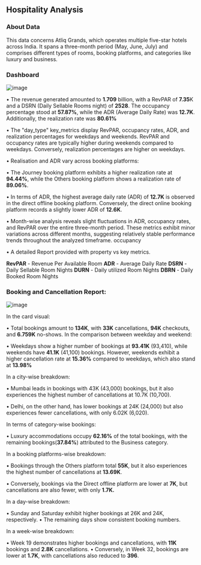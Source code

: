 ## Hospitality Analysis

### About Data

This data concerns Atliq Grands, which operates multiple five-star hotels across India. It spans a three-month period (May, June, July) and comprises different types of rooms, booking platforms, and categories like luxury and business.

### Dashboard

![image](https://github.com/github-aapmor/PowerBI-Reports/assets/149667836/31fa3c8d-c7ef-4208-85d8-02b13821eefa)

• The revenue generated amounted to **1.709** billion, with a RevPAR of **7.35**K and a DSRN (Daily Sellable Rooms night) of **2528**. The occupancy percentage stood at **57.87%**, while the ADR (Average Daily Rate) was **12.7K**. Additionally, the realization rate was **80.61%**

• The "day_type" key_metrics display RevPAR, occupancy rates, ADR, and realization percentages for weekdays and weekends. RevPAR and occupancy rates are typically higher during weekends compared to weekdays. Conversely, realization percentages are higher on weekdays.


• Realisation and ADR vary across booking platforms:

• The Journey booking platform exhibits a higher realization rate at **94.44%**, while the Others booking platform shows a realization rate of **89.06%**.

• In terms of ADR, the highest average daily rate (ADR) of **12.7K** is observed in the direct offline booking platform. Conversely, the direct online booking platform records a slightly lower ADR of **12.6K**.

• Month-wise analysis reveals slight fluctuations in ADR, occupancy rates, and RevPAR over the entire three-month period. These metrics exhibit minor variations across different months, suggesting relatively stable performance trends throughout the analyzed timeframe.
occupancy 

• A detailed Report provided with property vs key metrics.

**RevPAR** - Revenue Per Available Room    **ADR** - Average Daily Rate   **DSRN** - Daily Sellable Room Nights   **DURN** - Daily utilized Room Nights  **DBRN** - Daily Booked Room Nights




### **Booking and Cancellation Report:**


![image](https://github.com/github-aapmor/PowerBI-Reports/assets/149667836/2ef67e55-2e25-478a-8250-4f3c1bb4a988)


In the card visual:

• Total bookings amount to **134K**, with **33K** cancellations, **94K**  checkouts, and **6.759K**  no-shows.
In the comparison between weekday and weekend:

• Weekdays show a higher number of bookings at **93.41K** (93,410), while weekends have **41.1K** (41,100) bookings.
However, weekends exhibit a higher cancellation rate at **15.36%** compared to weekdays, which also stand at **13.98%**


In a city-wise breakdown:

• Mumbai leads in bookings with 43K (43,000) bookings, but it also experiences the highest number of cancellations at 10.7K (10,700).

• Delhi, on the other hand, has lower bookings at 24K (24,000) but also experiences fewer cancellations, with only 6.02K (6,020).


In terms of category-wise bookings:

• Luxury accommodations occupy **62.16%** of the total bookings, with the remaining bookings(**37.84%**) attributed to the Business category.


In a booking platforms-wise breakdown:

• Bookings through the Others platform total **55K**, but it also experiences the highest number of cancellations at **13.69K**.

• Conversely, bookings via the Direct offline platform are lower at **7K**, but cancellations are also fewer, with only **1.7K.**

In a day-wise breakdown:

• Sunday and Saturday exhibit higher bookings at 26K and 24K, respectively.
• The remaining days show consistent booking numbers.

In a week-wise breakdown:

• Week 19 demonstrates higher bookings and cancellations, with **11K** bookings and **2.8K** cancellations.
• Conversely, in Week 32, bookings are lower at **1.7K**, with cancellations also reduced to **396**.
